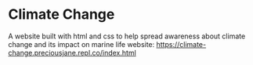 # Climate Change

A website built with html and css to help spread awareness about climate change and its impact on marine life
  website: https://climate-change.preciousjane.repl.co/index.html 
